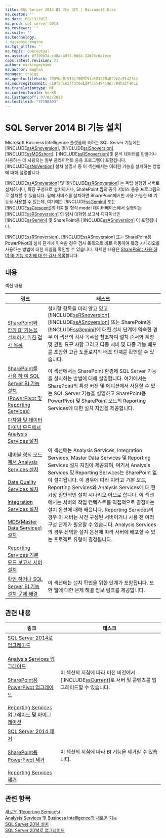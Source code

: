 ```yaml
---
title: SQL Server 2014 BI 기능 설치 | Microsoft Docs
ms.custom: ''
ms.date: 06/13/2017
ms.prod: sql-server-2014
ms.reviewer: ''
ms.suite: ''
ms.technology:
- database-engine
ms.tgt_pltfrm: ''
ms.topic: conceptual
ms.assetid: 67399b24-e48a-49f3-9dd4-32d78c6a2ece
caps.latest.revision: 21
author: markingmyname
ms.author: maghan
manager: craigg
ms.openlocfilehash: 7399bc0f51917069191a503228a822e2c5142f8b
ms.sourcegitcommit: c18fadce27f330e1d4f36549414e5c84ba2f46c2
ms.translationtype: MT
ms.contentlocale: ko-KR
ms.lasthandoff: 07/02/2018
ms.locfileid: "37196803"
---
```

# <a name="install-sql-server-2014-bi-features"></a>SQL Server 2014 BI 기능 설치
  Microsoft Business Intelligence 플랫폼에 속하는 SQL Server 기능에는 [!INCLUDE[ssASnoversion](../../includes/ssasnoversion-md.md)], [!INCLUDE[ssISnoversion](../../includes/ssisnoversion-md.md)], [!INCLUDE[ssMDSshort](../../includes/ssmdsshort-md.md)], [!INCLUDE[ssRSnoversion](../../includes/ssrsnoversion-md.md)]및 분석 데이터를 만들거나 사용하는 데 사용되는 일부 클라이언트 응용 프로그램이 포함됩니다. [!INCLUDE[ssNoVersion](../../includes/ssnoversion-md.md)] 설치 설명서 중 이 섹션에서는 이러한 기능을 설치하는 방법에 대해 설명합니다.  
  
 [!INCLUDE[ssASnoversion](../../includes/ssasnoversion-md.md)] 및 [!INCLUDE[ssRSnoversion](../../includes/ssrsnoversion-md.md)] 는 독립 실행형 서버로 설치하거나, 확장 구성으로 설치하거나, SharePoint 팜의 공유 서비스 응용 프로그램으로 설치할 수 있습니다. 팜에 서비스를 설치하면 SharePoint에서만 사용 가능한 BI 기능을 사용할 수 있는데, 여기에는 [!INCLUDE[ssGemini](../../includes/ssgemini-md.md)] 또는 [!INCLUDE[ssCrescent](../../includes/sscrescent-md.md)]의 테이블 형식 model 데이터베이스에서 실행되는 [!INCLUDE[ssRSnoversion](../../includes/ssrsnoversion-md.md)] 의 임시 대화형 보고서 디자이너인 [!INCLUDE[ssGemini](../../includes/ssgemini-md.md)] 및 SharePoint용 [!INCLUDE[ssASnoversion](../../includes/ssasnoversion-md.md)] 이 포함됩니다.  
  
 [!INCLUDE[ssRSnoversion](../../includes/ssrsnoversion-md.md)], [!INCLUDE[ssASnoversion](../../includes/ssasnoversion-md.md)] 또는 SharePoint용 PowerPivot의 설치 단계에 익숙한 경우 검사 목록으로 바로 이동하여 특정 시나리오를 사용하는 방법에 대한 지침을 확인할 수 있습니다. 자세한 내용은 [SharePoint 사용 하 여 BI 기능 설치에 대 한 검사 목록](checklists-for-installing-bi-features-with-sharepoint.md)합니다.  
  
## <a name="contents"></a>내용  
 섹션 내용  
  
|링크|태스크|  
|----------|----------|  
|[SharePoint와 함께 BI 기능을 설치하기 위한 검사 목록](checklists-for-installing-bi-features-with-sharepoint.md)|설치할 항목을 미리 알고 있고 [!INCLUDE[ssRSnoversion](../../includes/ssrsnoversion-md.md)], [!INCLUDE[ssASnoversion](../../includes/ssasnoversion-md.md)] 또는 SharePoint용 [!INCLUDE[ssGemini](../../includes/ssgemini-md.md)]에 대한 설치 단계에 익숙한 경우 이 섹션의 검사 목록을 참조하여 설치 순서와 계정 및 권한 요구 사항 그리고 다중 서버 및 다중 기능 배포를 포함한 고급 토폴로지의 배포 단계를 확인할 수 있습니다.|  
|[SharePoint를 사용 하 여 SQL Server BI 기능 설치 &#40;PowerPivot 및 Reporting Services&#41;](install-sql-server-bi-features-sharepoint-powerpivot-reporting-services.md)|이 섹션에서는 SharePoint 환경에 SQL Server 기능을 설치하는 방법에 대해 설명합니다. 여기에서는 SharePoint의 특정 버전 및 에디션에서 사용할 수 있는 SQL Server 기능을 설명하고 SharePoint용 PowerPivot 및 SharePoint 모드의 Reporting Services에 대한 설치 지침을 제공합니다.|  
|[다차원 및 데이터 마이닝 모드에서 Analysis Services 설치](install-analysis-services-in-multidimensional-and-data-mining-mode.md)<br /><br /> [테이블 형식 모드에서 Analysis Services 설치](../../analysis-services/instances/install-windows/install-analysis-services.md)<br /><br /> [Data Quality Services 설치](../../data-quality-services/install-windows/install-data-quality-services.md)<br /><br /> [Integration Services 설치](../../integration-services/install-windows/install-integration-services.md)<br /><br /> [MDS(Master Data Services) 설치](../../master-data-services/install-windows/install-master-data-services.md)<br /><br /> [Reporting Services 기본 모드 보고서 서버 설치](../../reporting-services/install-windows/install-reporting-services-native-mode-report-server.md)|이 섹션에는 Analysis Services, Integration Services, Master Data Services 및 Reporting Services 설치 지침이 제공되며, 여기서 Analysis Services 및 Reporting Services는 SharePoint 없이 설치됩니다. 이 경우에 따라 이라고 *기본 모드*, Reporting Services와 Analysis Services에 대 한 가장 일반적인 설치 시나리오 이므로 합니다. 이 섹션에서는 서버의 작업 컨텍스트를 직접적으로 결정하는 설치 옵션에 대해 배웁니다. Reporting Services의 경우 이 서버는 사전 구성된 서버이거나 사용 전 여러 구성 단계가 필요할 수 있습니다. Analysis Services의 경우 선택한 설치 옵션에 따라 서버에 배포할 수 있는 프로젝트 유형이 결정됩니다.|  
|[확인 하거나 SQL Server BI 기능 설치 문제 해결](../../../2014/sql-server/install/verify-or-troubleshoot-sql-server-bi-feature-installation-problems.md)|이 섹션에는 설치 확인을 위한 단계가 포함됩니다. 또한 웹에 대한 문제 해결 정보 링크를 제공합니다.|  
  
## <a name="related-content"></a>관련 내용  
  
|링크|태스크|  
|----------|----------|  
|[SQL Server 2014로 업그레이드](../../database-engine/install-windows/upgrade-sql-server.md)<br /><br /> [Analysis Services 업그레이드](../../database-engine/install-windows/upgrade-analysis-services.md)<br /><br /> [SharePoint용 PowerPivot 업그레이드](../../database-engine/install-windows/upgrade-power-pivot-for-sharepoint.md)<br /><br /> [Reporting Services 업그레이드 및 마이그레이션](../../reporting-services/install-windows/upgrade-and-migrate-reporting-services.md)|이 섹션의 지침에 따라 이전 버전에서 [!INCLUDE[ssCurrent](../../includes/sscurrent-md.md)]로 서버 및 콘텐츠를 업그레이드할 수 있습니다.|  
|[SQL Server 2014 제거](uninstall-sql-server.md)<br /><br /> [SharePoint용 PowerPivot 제거](../../../2014/sql-server/install/uninstall-power-pivot-for-sharepoint.md)<br /><br /> [Reporting Services 제거](../../../2014/sql-server/install/uninstall-reporting-services.md)|이 섹션의 지침에 따라 BI 기능을 제거할 수 있습니다.|  
  
## <a name="see-also"></a>관련 항목  
 [새로운 &#40;Reporting Services&#41;](../../../2014/reporting-services/what-s-new-reporting-services.md)   
 [Analysis Services 및 Business Intelligence의 새로운 기능](../../analysis-services/what-s-new-in-analysis-services.md)   
 [SQL Server 2014 설치](../../database-engine/install-windows/install-sql-server.md)   
 [SQL Server 2014로 업그레이드](../../database-engine/install-windows/upgrade-sql-server.md)  
  
  
